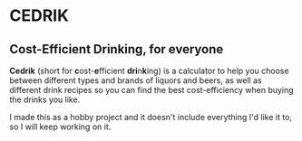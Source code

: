 # CEDRIK

## Cost-Efficient Drinking, for everyone

**Cedrik** (short for **c**ost-**e**fficient **dri**n**k**ing) is a calculator
to help you choose between different types and brands of liquors and beers,
as well as different drink recipes so you can find the best cost-efficiency
when buying the drinks you like.

I made this as a hobby project and it doesn't include everything I'd like it to,
so I will keep working on it.